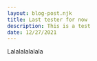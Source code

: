```yaml
---
layout: blog-post.njk
title: Last tester for now
description: This is a test
date: 12/27/2021
---
```

Lalalalalalala